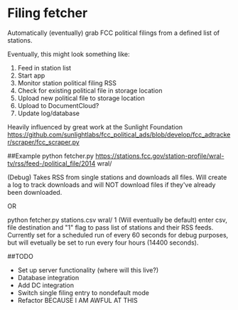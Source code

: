 # Filing fetcher
Automatically (eventually) grab FCC political filings from a defined list of stations.

Eventually, this might look something like:

1. Feed in station list
2. Start app
3. Monitor station political filing RSS
4. Check for existing political file in storage location
5. Upload new political file to storage location
6. Upload to DocumentCloud?
7. Update log/database

Heavily influenced by great work at the Sunlight Foundation
https://github.com/sunlightlabs/fcc_political_ads/blob/develop/fcc_adtracker/scraper/fcc_scraper.py

##Example
python fetcher.py https://stations.fcc.gov/station-profile/wral-tv/rss/feed-/political_file/2014 wral/

(Debug) Takes RSS from single stations and downloads all files. Will create a log to track downloads and will NOT download files if they've already been downloaded.

OR

python fetcher.py stations.csv wral/ 1
(Will eventually be default) enter csv, file destination and "1" flag to pass list of stations and their RSS feeds. Currently set for a scheduled run of every 60 seconds for debug purposes, but will evetually be set to run every four hours (14400 seconds).

##TODO
- Set up server functionality (where will this live?)
- Database integration
- Add DC integration
- Switch single filing entry to nondefault mode
- Refactor BECAUSE I AM AWFUL AT THIS